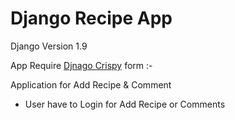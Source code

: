 # Django Recipe App
Django Version 1.9

App Require [Djnago Crispy](http://django-crispy-forms.readthedocs.io/en/latest/) form :- 

Application for Add Recipe & Comment
  - User have to Login for Add Recipe or Comments
